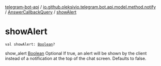 [telegram-bot-api](../../index.md) / [io.github.oleksivio.telegram.bot.api.model.method.notify](../index.md) / [AnswerCallbackQuery](index.md) / [showAlert](./show-alert.md)

# showAlert

`val showAlert: `[`Boolean`](https://kotlinlang.org/api/latest/jvm/stdlib/kotlin/-boolean/index.html)`?`

show_alert [Boolean](https://kotlinlang.org/api/latest/jvm/stdlib/kotlin/-boolean/index.html) Optional If true, an alert will be shown by the client instead of a
notification at the top of the chat screen. Defaults to false.

